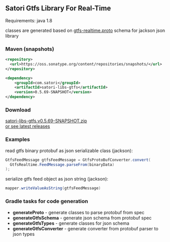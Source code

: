 ## Satori Gtfs Library For Real-Time
Requirements: java 1.8<br/>

classes are generated based on [gtfs-realtime.proto](https://developers.google.com/transit/gtfs-realtime/gtfs-realtime-proto) schema for jackson json library


### Maven (snapshots)
```xml
<repository>
  <url>https://oss.sonatype.org/content/repositories/snapshots/</url>
</repository>
```
```xml
<dependency>
    <groupId>com.satori</groupId>
    <artifactId>satori-libs-gtfs</artifactId>
    <version>0.5.69-SNAPSHOT</version>
</dependency>
```


### Download
[satori-libs-gtfs.v0.5.69-SNAPSHOT.zip](https://github.com/satori-com/satori-composer/releases/download/v0.5.69-SNAPSHOT/satori-libs-gtfs.v0.5.69-SNAPSHOT.zip)<br/>
[or see latest releases](https://github.com/satori-com/satori-composer/releases/latest)

### Examples

read gtfs binary protobuf as json serializable class (jackson):
```java
GtfsFeedMessage gtfsFeedMessage = GtfsProtoBufConverter.convert(
  GtfsRealtime.FeedMessage.parseFrom(binaryData)
);
```

serialize gtfs feed object as json string (jackson):
```java
mapper.writeValueAsString(gtfsFeedMessage)
```

### Gradle tasks for code generation

- **generateProto** - generate classes to parse protobuf from spec
- **generateGtfsSchema** - generate json schema from protobuf spec
- **generateGtfsTypes** - generate classes for json schema
- **generateGtfsConverter** - generate converter from protobuf parser to json types

